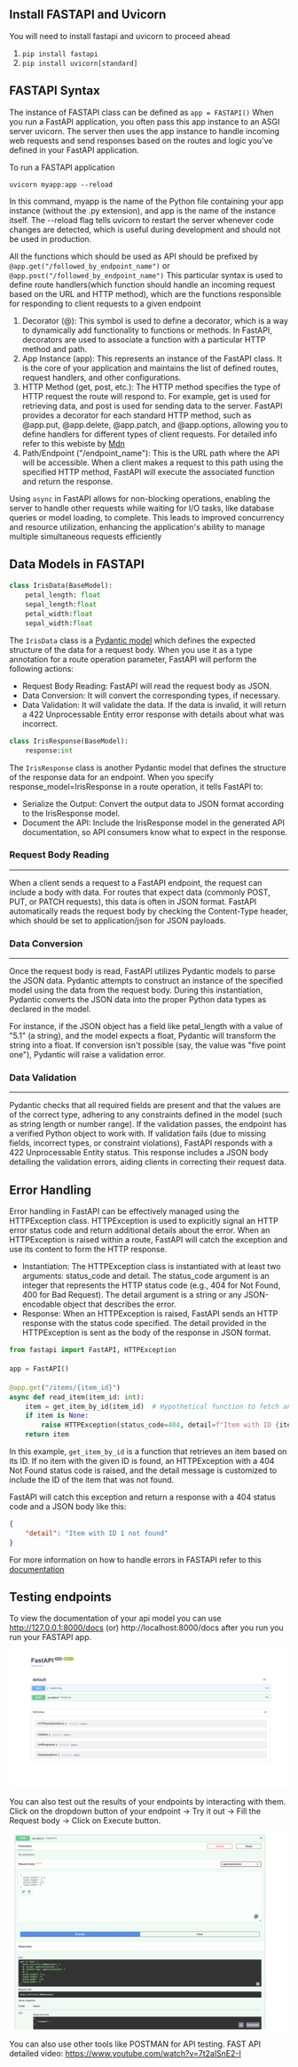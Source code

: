 ## Install FASTAPI and Uvicorn

You will need to install fastapi and uvicorn to proceed ahead

1. `pip install fastapi`
2. `pip install uvicorn[standard]`

## FASTAPI Syntax
The instance of FASTAPI class can be defined as `app = FASTAPI()` When you run a FastAPI application, you often pass this app instance to an ASGI server uvicorn. The server then uses the app instance to handle incoming web requests and send responses based on the routes and logic you’ve defined in your FastAPI application.

To run a FASTAPI application
```
uvicorn myapp:app --reload
```

In this command, myapp is the name of the Python file containing your app instance (without the .py extension), and app is the name of the instance itself. The --reload flag tells uvicorn to restart the server whenever code changes are detected, which is useful during development and should not be used in production.

All the functions which should be used as API should be prefixed by `@app.get("/followed_by_endpoint_name")` or `@app.post("/followed_by_endpoint_name")` This particular syntax is used to define route handlers(which function should handle an incoming request based on the URL and HTTP method), which are the functions responsible for responding to client requests to a given endpoint

1. Decorator (@): This symbol is used to define a decorator, which is a way to dynamically add functionality to functions or methods. In FastAPI, decorators are used to associate a function with a particular HTTP method and path.
2. App Instance (app): This represents an instance of the FastAPI class. It is the core of your application and maintains the list of defined routes, request handlers, and other configurations.
3. HTTP Method (get, post, etc.): The HTTP method specifies the type of HTTP request the route will respond to. For example, get is used for retrieving data, and post is used for sending data to the server. FastAPI provides a decorator for each standard HTTP method, such as @app.put, @app.delete, @app.patch, and @app.options, allowing you to define handlers for different types of client requests. For detailed info refer to this webiste by [Mdn](https://developer.mozilla.org/en-US/docs/Web/HTTP/Methods)
4. Path/Endpoint ("/endpoint_name"): This is the URL path where the API will be accessible. When a client makes a request to this path using the specified HTTP method, FastAPI will execute the associated function and return the response.

Using `async` in FastAPI allows for non-blocking operations, enabling the server to handle other requests while waiting for I/O tasks, like database queries or model loading, to complete. This leads to improved concurrency and resource utilization, enhancing the application's ability to manage multiple simultaneous requests efficiently

## Data Models in FASTAPI
```Python
class IrisData(BaseModel):
    petal_length: float
    sepal_length:float
    petal_width:float
    sepal_width:float
```
The `IrisData` class is a [Pydantic model](https://docs.pydantic.dev/latest/concepts/models/) which defines the expected structure of the data for a request body. When you use it as a type annotation for a route operation parameter, FastAPI will perform the following actions:

- Request Body Reading: FastAPI will read the request body as JSON.
- Data Conversion: It will convert the corresponding types, if necessary.
- Data Validation: It will validate the data. If the data is invalid, it will return a 422 Unprocessable Entity error response with details about what was incorrect.

```Python
class IrisResponse(BaseModel):
    response:int
```
The `IrisResponse` class is another Pydantic model that defines the structure of the response data for an endpoint. When you specify response_model=IrisResponse in a route operation, it tells FastAPI to:

- Serialize the Output: Convert the output data to JSON format according to the IrisResponse model.
- Document the API: Include the IrisResponse model in the generated API documentation, so API consumers know what to expect in the response.

### Request Body Reading
---
When a client sends a request to a FastAPI endpoint, the request can include a body with data. For routes that expect data (commonly POST, PUT, or PATCH requests), this data is often in JSON format. FastAPI automatically reads the request body by checking the Content-Type header, which should be set to application/json for JSON payloads.

### Data Conversion
---
Once the request body is read, FastAPI utilizes Pydantic models to parse the JSON data. Pydantic attempts to construct an instance of the specified model using the data from the request body. During this instantiation, Pydantic converts the JSON data into the proper Python data types as declared in the model.

For instance, if the JSON object has a field like petal_length with a value of "5.1" (a string), and the model expects a float, Pydantic will transform the string into a float. If conversion isn't possible (say, the value was "five point one"), Pydantic will raise a validation error.

### Data Validation
---
Pydantic checks that all required fields are present and that the values are of the correct type, adhering to any constraints defined in the model (such as string length or number range). If the validation passes, the endpoint has a verified Python object to work with. If validation fails (due to missing fields, incorrect types, or constraint violations), FastAPI responds with a 422 Unprocessable Entity status. This response includes a JSON body detailing the validation errors, aiding clients in correcting their request data.


## Error Handling 
Error handling in FastAPI can be effectively managed using the HTTPException class. HTTPException is used to explicitly signal an HTTP error status code and return additional details about the error. When an HTTPException is raised within a route, FastAPI will catch the exception and use its content to form the HTTP response.

- Instantiation: The HTTPException class is instantiated with at least two arguments: status_code and detail. The status_code argument is an integer that represents the HTTP status code (e.g., 404 for Not Found, 400 for Bad Request). The detail argument is a string or any JSON-encodable object that describes the error.
- Response: When an HTTPException is raised, FastAPI sends an HTTP response with the status code specified. The detail provided in the HTTPException is sent as the body of the response in JSON format.

```Python
from fastapi import FastAPI, HTTPException

app = FastAPI()

@app.get("/items/{item_id}")
async def read_item(item_id: int):
    item = get_item_by_id(item_id)  # Hypothetical function to fetch an item
    if item is None:
        raise HTTPException(status_code=404, detail=f"Item with ID {item_id} not found")
    return item
```
In this example, `get_item_by_id` is a function that retrieves an item based on its ID. If no item with the given ID is found, an HTTPException with a 404 Not Found status code is raised, and the detail message is customized to include the ID of the item that was not found.

FastAPI will catch this exception and return a response with a 404 status code and a JSON body like this:
```JSON
{
    "detail": "Item with ID 1 not found"
}
```

For more information on how to handle errors in FASTAPI refer to this [documentation](https://fastapi.tiangolo.com/tutorial/handling-errors/)


## Testing endpoints
To view the documentation of your api model you can use http://127.0.0.1:8000/docs (or) http://localhost:8000/docs after you run you run your FASTAPI app.

![API page](assets/docs.png) 

You can also test out the results of your endpoints by interacting with them. Click on the dropdown button of your endpoint -> Try it out -> Fill the Request body -> Click on Execute button.

![API response](assets/api_response.png)

You can also use other tools like POSTMAN for API testing. 
FAST API detailed video: https://www.youtube.com/watch?v=7t2alSnE2-I







